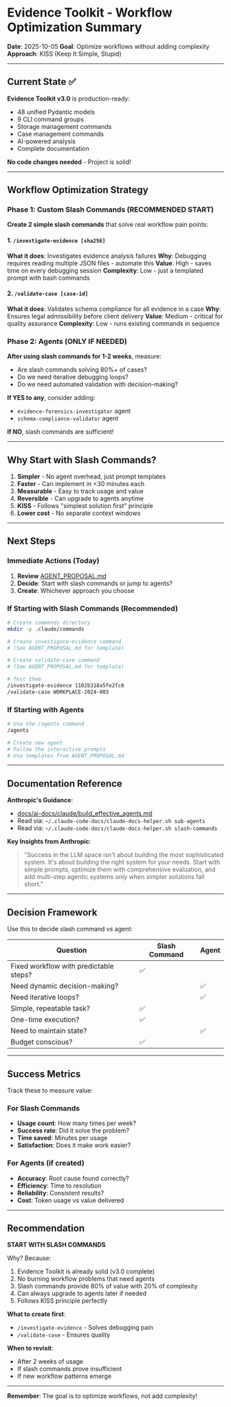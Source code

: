 # Evidence Toolkit - Workflow Optimization Summary

**Date**: 2025-10-05
**Goal**: Optimize workflows without adding complexity
**Approach**: KISS (Keep It Simple, Stupid)

---

## Current State ✅

**Evidence Toolkit v3.0** is production-ready:
- 48 unified Pydantic models
- 9 CLI command groups
- Storage management commands
- Case management commands
- AI-powered analysis
- Complete documentation

**No code changes needed** - Project is solid!

---

## Workflow Optimization Strategy

### Phase 1: Custom Slash Commands (RECOMMENDED START)

**Create 2 simple slash commands** that solve real workflow pain points:

#### 1. `/investigate-evidence [sha256]`
**What it does**: Investigates evidence analysis failures
**Why**: Debugging requires reading multiple JSON files - automate this
**Value**: High - saves time on every debugging session
**Complexity**: Low - just a templated prompt with bash commands

#### 2. `/validate-case [case-id]`
**What it does**: Validates schema compliance for all evidence in a case
**Why**: Ensures legal admissibility before client delivery
**Value**: Medium - critical for quality assurance
**Complexity**: Low - runs existing commands in sequence

### Phase 2: Agents (ONLY IF NEEDED)

**After using slash commands for 1-2 weeks**, measure:
- Are slash commands solving 80%+ of cases?
- Do we need iterative debugging loops?
- Do we need automated validation with decision-making?

**If YES to any**, consider adding:
- `evidence-forensics-investigator` agent
- `schema-compliance-validator` agent

**If NO**, slash commands are sufficient!

---

## Why Start with Slash Commands?

1. **Simpler** - No agent overhead, just prompt templates
2. **Faster** - Can implement in <30 minutes each
3. **Measurable** - Easy to track usage and value
4. **Reversible** - Can upgrade to agents anytime
5. **KISS** - Follows "simplest solution first" principle
6. **Lower cost** - No separate context windows

---

## Next Steps

### Immediate Actions (Today)

1. **Review** [AGENT_PROPOSAL.md](.claude/AGENT_PROPOSAL.md)
2. **Decide**: Start with slash commands or jump to agents?
3. **Create**: Whichever approach you choose

### If Starting with Slash Commands (Recommended)

```bash
# Create commands directory
mkdir -p .claude/commands

# Create investigate-evidence command
# (See AGENT_PROPOSAL.md for template)

# Create validate-case command
# (See AGENT_PROPOSAL.md for template)

# Test them
/investigate-evidence 1102b318a5fe2fc6
/validate-case WORKPLACE-2024-003
```

### If Starting with Agents

```bash
# Use the /agents command
/agents

# Create new agent
# Follow the interactive prompts
# Use templates from AGENT_PROPOSAL.md
```

---

## Documentation Reference

**Anthropic's Guidance**:
- [docs/ai-docs/claude/build_effective_agents.md](../docs/ai-docs/claude/build_effective_agents.md)
- Read via: `~/.claude-code-docs/claude-docs-helper.sh sub-agents`
- Read via: `~/.claude-code-docs/claude-docs-helper.sh slash-commands`

**Key Insights from Anthropic**:
> "Success in the LLM space isn't about building the most sophisticated system.
> It's about building the right system for your needs. Start with simple prompts,
> optimize them with comprehensive evaluation, and add multi-step agentic systems
> only when simpler solutions fall short."

---

## Decision Framework

Use this to decide slash command vs agent:

| Question | Slash Command | Agent |
|----------|--------------|-------|
| Fixed workflow with predictable steps? | ✅ | |
| Need dynamic decision-making? | | ✅ |
| Need iterative loops? | | ✅ |
| Simple, repeatable task? | ✅ | |
| One-time execution? | ✅ | |
| Need to maintain state? | | ✅ |
| Budget conscious? | ✅ | |

---

## Success Metrics

Track these to measure value:

### For Slash Commands
- **Usage count**: How many times per week?
- **Success rate**: Did it solve the problem?
- **Time saved**: Minutes per usage
- **Satisfaction**: Does it make work easier?

### For Agents (if created)
- **Accuracy**: Root cause found correctly?
- **Efficiency**: Time to resolution
- **Reliability**: Consistent results?
- **Cost**: Token usage vs value delivered

---

## Recommendation

**START WITH SLASH COMMANDS**

Why? Because:
1. Evidence Toolkit is already solid (v3.0 complete)
2. No burning workflow problems that need agents
3. Slash commands provide 80% of value with 20% of complexity
4. Can always upgrade to agents later if needed
5. Follows KISS principle perfectly

**What to create first**:
- `/investigate-evidence` - Solves debugging pain
- `/validate-case` - Ensures quality

**When to revisit**:
- After 2 weeks of usage
- If slash commands prove insufficient
- If new workflow patterns emerge

---

**Remember**: The goal is to optimize workflows, not add complexity!
